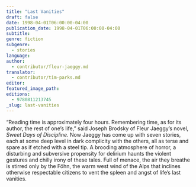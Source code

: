 ```yaml
---
title: "Last Vanities"
draft: false
date: 1998-04-01T06:00:00-04:00
publication_date: 1998-04-01T06:00:00-04:00
subtitle:
genre: fiction
subgenre:
  - stories
language:
author:
  - contributor/fleur-jaeggy.md
translator:
  - contributor/tim-parks.md
editor:
featured_image_path:
editions:
  - 9780811213745
_slug: last-vanities
---
```


“Reading time is approximately four hours. Remembering time, as for its author, the rest of one’s life,” said Joseph Brodsky of Fleur Jaeggy’s novel, _Sweet Days of Discipline_. Now Jaeggy has come up with seven stories, each at some deep level in dark complicity with the others, all as terse and spare as if etched with a steel tip. A brooding atmosphere of horror, a disturbing and subversive propensity for delirium haunts the violent gestures and chilly irony of these tales. Full of menace, the air they breathe is stirred only by the Föhn, the warm west wind of the Alps that inclines otherwise respectable citizens to vent the spleen and angst of life’s last vanities.

